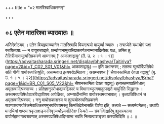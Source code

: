 +++
title = "०२ मातरिश्वाधिकरणम्"

+++

## ०८ एतेन मातरिश्वा व्याख्यातः ॥

अतिदेशोऽयम् । एतेन वियद्व्याख्यानेन मातरिश्वापि वियदाश्रयो वायुर्व्या ख्यातः । तत्राप्येते यथायोगं पक्षा रचयितव्याः — न वायुरुत्पद्यते, छन्दोगानामुत्पत्तिप्रकरणेऽनाम्नानादित्येकः पक्षः, अस्ति तु तैत्तिरीयाणामुत्पत्तिप्रकरणे आम्नानम् [‘ आकाशाद्वायुः’ (तै. उ. २ । १ । १)](https://advaitasharada.sringeri.net/display/bhashya/Taitiriya?page=2&id=T_C02_S01_V01&hl= आकाशाद्वायुः) — इति पक्षान्तरम् ; ततश्च श्रुत्योर्विप्रतिषेधे सति गौणी वायोरुत्पत्तिश्रुतिः, असम्भवात् इत्यपरोऽभिप्रायः ; असम्भवश्च [‘ सैषानस्तमिता देवता यद्वायुः’ (बृ. उ. १ । ५ । २२)](https://advaitasharada.sringeri.net/display/bhashya/Brha?page=1&id=BR_C01_S05_V22&hl= सैषानस्तमिता देवता यद्वायुः) इत्यस्तमयप्रतिषेधात् अमृतत्वादिश्रवणाच्च । प्रतिज्ञानुपरोधाद्यावद्विकारं च विभागाभ्युपगमादुत्पद्यते वायुरिति सिद्धान्तः । अस्तमयप्रतिषेधोऽपरविद्याविषय आपेक्षिकः, अग्न्यादीनामिव वायोरस्तमयाभावात् । कृतप्रतिविधानं च अमृतत्वादिश्रवणम् । ननु वायोराकाशस्य च तुल्ययोरुत्पत्तिप्रकरणे श्रवणाश्रवणयोरेकमेवाधिकरणमुभयविषयमस्तु किमतिदेशेनासति विशेष इति, उच्यते — सत्यमेवमेतत् ; तथापि मन्दधियां शब्दमात्रकृताशङ्कानिवृत्त्यर्थोऽयमतिदेशः क्रियते — संवर्गविद्यादिषु ह्युपास्यतया वायोर्महाभागत्वश्रवणात् अस्तमयप्रतिषेधादिभ्यश्च भवति नित्यत्वाशङ्का कस्यचिदिति ॥ ८ ॥
